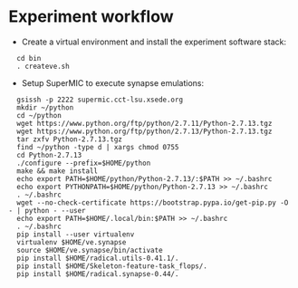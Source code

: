 # Experiment workflow

* Create a virtual environment and install the experiment software stack:

```
  cd bin
  . createve.sh
  ```

* Setup SuperMIC to execute synapse emulations:

```
  gsissh -p 2222 supermic.cct-lsu.xsede.org
  mkdir ~/python      
  cd ~/python
  wget https://www.python.org/ftp/python/2.7.11/Python-2.7.13.tgz
  wget https://www.python.org/ftp/python/2.7.13/Python-2.7.13.tgz
  tar zxfv Python-2.7.13.tgz 
  find ~/python -type d | xargs chmod 0755
  cd Python-2.7.13
  ./configure --prefix=$HOME/python
  make && make install
  echo export PATH=$HOME/python/Python-2.7.13/:$PATH >> ~/.bashrc
  echo export PYTHONPATH=$HOME/python/Python-2.7.13 >> ~/.bashrc
  . ~/.bashrc
  wget --no-check-certificate https://bootstrap.pypa.io/get-pip.py -O - | python - --user
  echo export PATH=$HOME/.local/bin:$PATH >> ~/.bashrc
  . ~/.bashrc
  pip install --user virtualenv
  virtualenv $HOME/ve.synapse
  source $HOME/ve.synapse/bin/activate
  pip install $HOME/radical.utils-0.41.1/. 
  pip install $HOME/Skeleton-feature-task_flops/. 
  pip install $HOME/radical.synapse-0.44/.
  ```
